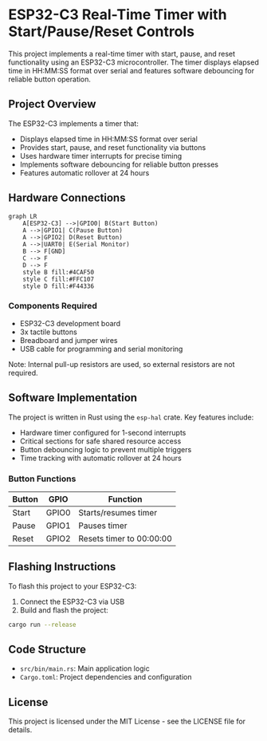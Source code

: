# ESP32-C3 Real-Time Timer with Start/Pause/Reset Controls

This project implements a real-time timer with start, pause, and reset functionality using an ESP32-C3 microcontroller. The timer displays elapsed time in HH:MM:SS format over serial and features software debouncing for reliable button operation.

## Project Overview

The ESP32-C3 implements a timer that:
- Displays elapsed time in HH:MM:SS format over serial
- Provides start, pause, and reset functionality via buttons
- Uses hardware timer interrupts for precise timing
- Implements software debouncing for reliable button presses
- Features automatic rollover at 24 hours

## Hardware Connections

```mermaid
graph LR
    A[ESP32-C3] -->|GPIO0| B(Start Button)
    A -->|GPIO1| C(Pause Button)
    A -->|GPIO2| D(Reset Button)
    A -->|UART0| E(Serial Monitor)
    B --> F[GND]
    C --> F
    D --> F
    style B fill:#4CAF50
    style C fill:#FFC107
    style D fill:#F44336
```

### Components Required
- ESP32-C3 development board
- 3x tactile buttons
- Breadboard and jumper wires
- USB cable for programming and serial monitoring

Note: Internal pull-up resistors are used, so external resistors are not required.

## Software Implementation
The project is written in Rust using the `esp-hal` crate. Key features include:
- Hardware timer configured for 1-second interrupts
- Critical sections for safe shared resource access
- Button debouncing logic to prevent multiple triggers
- Time tracking with automatic rollover at 24 hours

### Button Functions
| Button | GPIO | Function |
|--------|------|----------|
| Start  | GPIO0 | Starts/resumes timer |
| Pause  | GPIO1 | Pauses timer |
| Reset  | GPIO2 | Resets timer to 00:00:00 |

## Flashing Instructions
To flash this project to your ESP32-C3:

1. Connect the ESP32-C3 via USB
2. Build and flash the project:
```bash
cargo run --release
```

## Code Structure
- `src/bin/main.rs`: Main application logic
- `Cargo.toml`: Project dependencies and configuration

## License
This project is licensed under the MIT License - see the LICENSE file for details.
